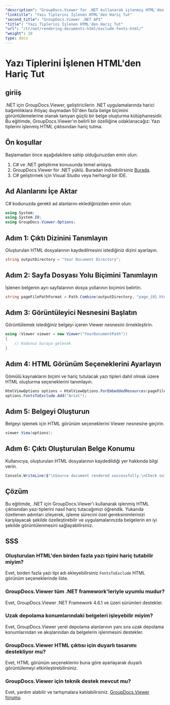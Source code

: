 ```yaml
---
"description": "GroupDocs.Viewer for .NET kullanarak işlenmiş HTML'den yazı tiplerini nasıl hariç tutacağınızı öğrenin. Sorunsuz belge görüntüleme için bu adım adım kılavuzu izleyin."
"linktitle": "Yazı Tiplerini İşlenen HTML'den Hariç Tut"
"second_title": "GroupDocs.Viewer .NET API"
"title": "Yazı Tiplerini İşlenen HTML'den Hariç Tut"
"url": "/tr/net/rendering-documents-html/exclude-fonts-html/"
"weight": 10
type: docs
---
```

# Yazı Tiplerini İşlenen HTML'den Hariç Tut

## giriiş
.NET için GroupDocs.Viewer, geliştiricilerin .NET uygulamalarında harici bağımlılıklara ihtiyaç duymadan 50'den fazla belge biçimini görüntülemelerine olanak tanıyan güçlü bir belge oluşturma kütüphanesidir. Bu eğitimde, GroupDocs.Viewer'ın belirli bir özelliğine odaklanacağız: Yazı tiplerini işlenmiş HTML çıktısından hariç tutma. 
## Ön koşullar
Başlamadan önce aşağıdakilere sahip olduğunuzdan emin olun:
1. C# ve .NET geliştirme konusunda temel anlayış.
2. GroupDocs.Viewer for .NET yüklü. Buradan indirebilirsiniz [Burada](https://releases.groupdocs.com/viewer/net/).
3. C# geliştirmek için Visual Studio veya herhangi bir IDE.

## Ad Alanlarını İçe Aktar
C# kodunuzda gerekli ad alanlarını eklediğinizden emin olun:
```csharp
using System;
using System.IO;
using GroupDocs.Viewer.Options;
```

## Adım 1: Çıktı Dizinini Tanımlayın
Oluşturulan HTML dosyalarının kaydedilmesini istediğiniz dizini ayarlayın.
```csharp
string outputDirectory = "Your Document Directory";
```
## Adım 2: Sayfa Dosyası Yolu Biçimini Tanımlayın
İşlenen belgenin ayrı sayfalarının dosya yollarının biçimini belirtin.
```csharp
string pageFilePathFormat = Path.Combine(outputDirectory, "page_{0}.html");
```
## Adım 3: Görüntüleyici Nesnesini Başlatın
Görüntülemek istediğiniz belgeyi içeren Viewer nesnesini örnekleştirin.
```csharp
using (Viewer viewer = new Viewer("YourDocumentPath"))
{
    // Kodunuz buraya gelecek
}
```
## Adım 4: HTML Görünüm Seçeneklerini Ayarlayın
Gömülü kaynakların biçimi ve hariç tutulacak yazı tipleri dahil olmak üzere HTML oluşturma seçeneklerini tanımlayın.
```csharp
HtmlViewOptions options = HtmlViewOptions.ForEmbeddedResources(pageFilePathFormat);
options.FontsToExclude.Add("Arial");
```
## Adım 5: Belgeyi Oluşturun
Belgeyi işlemek için HTML görünüm seçeneklerini Viewer nesnesine geçirin.
```csharp
viewer.View(options);
```
## Adım 6: Çıktı Oluşturulan Belge Konumu
Kullanıcıya, oluşturulan HTML dosyalarının kaydedildiği yer hakkında bilgi verin.
```csharp
Console.WriteLine($"\nSource document rendered successfully.\nCheck output in {outputDirectory}.");
```

## Çözüm
Bu eğitimde, .NET için GroupDocs.Viewer'ı kullanarak işlenmiş HTML çıktısından yazı tiplerini nasıl hariç tutacağımızı öğrendik. Yukarıda özetlenen adımları izleyerek, işleme sürecini özel gereksinimlerinizi karşılayacak şekilde özelleştirebilir ve uygulamalarınızda belgelerin en iyi şekilde görüntülenmesini sağlayabilirsiniz.
## SSS
### Oluşturulan HTML'den birden fazla yazı tipini hariç tutabilir miyim?
Evet, birden fazla yazı tipi adı ekleyebilirsiniz `FontsToExclude` HTML görünüm seçeneklerinde liste.
### GroupDocs.Viewer tüm .NET framework'leriyle uyumlu mudur?
Evet, GroupDocs.Viewer .NET Framework 4.6.1 ve üzeri sürümleri destekler.
### Uzak depolama konumlarındaki belgeleri işleyebilir miyim?
Evet, GroupDocs.Viewer yerel depolama alanlarının yanı sıra uzak depolama konumlarından ve akışlarından da belgelerin işlenmesini destekler.
### GroupDocs.Viewer HTML çıktısı için duyarlı tasarımı destekliyor mu?
Evet, HTML görünüm seçeneklerini buna göre ayarlayarak duyarlı görüntülemeyi etkinleştirebilirsiniz.
### GroupDocs.Viewer için teknik destek mevcut mu?
Evet, yardım alabilir ve tartışmalara katılabilirsiniz. [GroupDocs.Viewer forumu](https://forum.groupdocs.com/c/viewer/9).